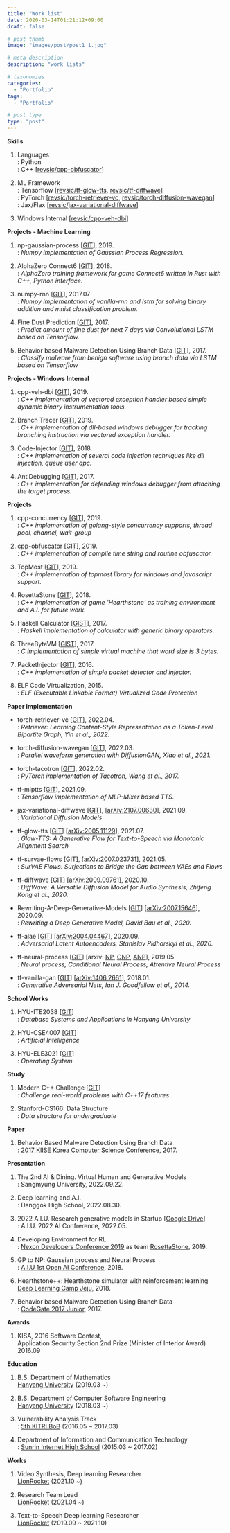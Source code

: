 ```yaml
---
title: "Work list"
date: 2020-03-14T01:21:12+09:00
draft: false

# post thumb
image: "images/post/post1_1.jpg"

# meta description
description: "work lists"

# taxonomies
categories: 
  - "Portfolio"
tags:
  - "Portfolio"

# post type
type: "post"
---
```



**Skills**
1. Languages \
: Python \
: C++ [[revsic/cpp-obfuscator](https://github.com/revsic/cpp-obfuscator)]

2. ML Framework \
: Tensorflow [[revsic/tf-glow-tts](https://github.com/revsic/tf-glow-tts), [revsic/tf-diffwave](https://github.com/revsic/tf-diffwave)] \
: PyTorch [[revsic/torch-retriever-vc](https://github.com/revsic/torch-retriever-vc), [revsic/torch-diffusion-wavegan](https://github.com/revsic/torch-diffusion-wavegan)] \
: Jax/Flax [[revsic/jax-variational-diffwave](https://github.com/revsic/jax-variational-diffwave)]
3. Windows Internal [[revsic/cpp-veh-dbi](https://github.com/revsic/cpp-veh-dbi)]

**Projects - Machine Learning**

1. np-gaussian-process [[GIT](https://github.com/revsic/np-gaussian-process)], 2019. \
: *Numpy implementation of Gaussian Process Regression.*

2. AlphaZero Connect6 [[GIT](https://github.com/revsic/AlphaZero-Connect6)], 2018. \
: *AlphaZero training framework for game Connect6 written in Rust with C++, Python interface.*

3. numpy-rnn [[GIT](https://github.com/revsic/numpy-rnn)], 2017.07 \
: *Numpy implementation of vanilla-rnn and lstm for solving binary addition and mnist classification problem.*

4. Fine Dust Prediction [[GIT](https://github.com/revsic/FineDustPrediction)], 2017. \
: *Predict amount of fine dust for next 7 days via Convolutional LSTM based on Tensorflow.*

5. Behavior based Malware Detection Using Branch Data [[GIT](https://github.com/revsic/tf-branch-malware)], 2017. \
: *Classify malware from benign software using branch data via LSTM based on Tensorflow*

**Projects - Windows Internal**

1. cpp-veh-dbi [[GIT](https://github.com/revsic/cpp-veh-dbi)], 2019. \
: *C++ implementation of vectored exception handler based simple dynamic binary instrumentation tools.*

2. Branch Tracer [[GIT](https://github.com/revsic/BranchTracer)], 2019. \
: *C++ implementation of dll-based windows debugger for tracking branching instruction via vectored exception handler.*

3. Code-Injector [[GIT](https://github.com/revsic/CodeInjection)], 2018. \
: *C++ implementation of several code injection techniques like dll injection, queue user apc.*

4. AntiDebugging [[GIT](https://github.com/revsic/AntiDebugging)], 2017. \
: *C++ implementation for defending windows debugger from attaching the target process.*

**Projects**

1. cpp-concurrency [[GIT](https://github.com/revsic/cpp-concurrency)], 2019. \
: *C++ implementation of golang-style concurrency supports, thread pool, channel, wait-group*

2. cpp-obfuscator [[GIT](https://github.com/revsic/cpp-obfuscator)], 2019. \
: *C++ implementation of compile time string and routine obfuscator.*

3. TopMost [[GIT](https://github.com/revsic/TopMost)], 2019. \
: *C++ implementation of topmost library for windows and javascript support.*

4. RosettaStone [[GIT](https://github.com/utilForever/RosettaStone)], 2018. \
: *C++ implementation of game 'Hearthstone' as training environment and A.I. for future work.*

5. Haskell Calculator [[GIST](https://gist.github.com/revsic/d005c401dcb3d8a3e50e62357a1ed07f)], 2017. \
: *Haskell implementation of calculator with generic binary operators.*

6. ThreeByteVM [[GIST](https://gist.github.com/revsic/a3c56c5b6a7048bdfae5c3e8ac46aaa4)], 2017. \
: *C implementation of simple virtual machine that word size is 3 bytes.*

7. PacketInjector [[GIT](https://github.com/revsic/PacketInjector)], 2016. \
: *C++ implementation of simple packet detector and injector.*

8. ELF Code Virtualization, 2015. \
: *ELF (Executable Linkable Format) Virtualized Code Protection*

**Paper implementation**

- torch-retriever-vc [[GIT](https://github.com/revsic/torch-retriever-vc)], 2022.04. \
: *Retriever: Learning Content-Style Representation as a Token-Level Bipartite Graph, Yin et al., 2022.*

- torch-diffusion-wavegan [[GIT](https://github.com/revsic/torch-diffusion-wavegan)], 2022.03. \
: *Parallel waveform generation with DiffusionGAN, Xiao et al., 2021.*

- torch-tacotron [[GIT](https://github.com/revsic/torch-tacotron)], 2022.02. \
: *PyTorch implementation of Tacotron, Wang et al., 2017.* 

- tf-mlptts [[GIT](https://github.com/revsic/tf-mlptts)], 2021.09. \
: *Tensorflow implementation of MLP-Mixer based TTS.*

- jax-variational-diffwave [[GIT](https://github.com/revsic/jax-variational-diffwave)], [[arXiv:2107.00630](https://arxiv.org/abs/2107.00630)], 2021.09. \
: *Variational Diffusion Models*

- tf-glow-tts [[GIT](https://github.com/revsic/tf-glow-tts)] [[arXiv:2005.11129](https://arxiv.org/abs/2005.11129)], 2021.07. \
: *Glow-TTS: A Generative Flow for Text-to-Speech via Monotonic Alignment Search*

- tf-survae-flows [[GIT](https://github.com/revsic/tf-survae-flows)], [[arXiv:2007.023731](https://arxiv.org/abs/2007.02731)], 2021.05. \
: *SurVAE Flows: Surjections to Bridge the Gap between VAEs and Flows*

- tf-diffwave [[GIT](https://github.com/revsic/tf-diffwave)] [[arXiv:2009.09761](https://arxiv.org/abs/2009.09761)], 2020.10. \
: *DiffWave: A Versatile Diffusion Model for Audio Synthesis, Zhifeng Kong et al., 2020.*

- Rewriting-A-Deep-Generative-Models [[GIT](https://github.com/revsic/Rewriting-A-Deep-Generative-Models)] [[arXiv:2007.15646](https://arxiv.org/abs/2007.15646)], 2020.09. \
: *Rewriting a Deep Generative Model, David Bau et al., 2020.* 

- tf-alae [[GIT](https://github.com/revsic/tf-alae)] [[arXiv:2004.04467](https://arxiv.org/abs/2004.04467)], 2020.09. \
: *Adversarial Latent Autoencoders, Stanislav Pidhorskyi et al., 2020.*

- tf-neural-process [[GIT](https://github.com/revsic/tf-neural-process)] [arxiv: [NP](https://arxiv.org/abs/1807.01622), [CNP](https://arxiv.org/abs/1807.01613), [ANP](https://arxiv.org/abs/1901.05761)], 2019.05 \
: *Neural process, Conditional Neural Process, Attentive Neural Process*

- tf-vanilla-gan [[GIT](https://github.com/revsic/tf-vanilla-gan)] [[arXiv:1406.2661](https://arxiv.org/pdf/1406.2661.pdf)], 2018.01. \
: *Generative Adversarial Nets, Ian J. Goodfellow et al., 2014.*

**School Works**
1. HYU-ITE2038 [[GIT](https://github.com/revsic/HYU-ITE2038)] \
: *Database Systems and Applications in Hanyang University*

2. HYU-CSE4007 [[GIT](https://github.com/revsic/HYU-CSE4007)] \
: *Artificial Intelligence*

3. HYU-ELE3021 [[GIT](https://github.com/revsic/HYU-ELE3021)] \
: *Operating System*

**Study**
1. Modern C++ Challenge [[GIT](https://github.com/revsic/ModernCppChallengeStudy)] \
: *Challenge real-world problems with C++17 features*

2. Stanford-CS166: Data Structure \
: *Data structure for undergraduate*

**Paper**
1. Behavior Based Malware Detection Using Branch Data \
: [2017 KIISE Korea Computer Science Conference](https://www.kiise.or.kr/), 2017.

**Presentation**

1. The 2nd AI & Dining. Virtual Human and Generative Models \
: Sangmyung University, 2022.09.22.

2. Deep learning and A.I. \
: Danggok High School, 2022.08.30.

3. 2022 A.I.U. Research generative models in Startup [[Google Drive](https://drive.google.com/file/d/1RT_6LW1cEJfOrVekeV8tQo-j_o63gm2G/view?usp=sharing)] \
: A.I.U. 2022 AI Confrerence, 2022.05.

4. Developing Environment for RL \
: [Nexon Developers Conference 2019](https://ndc.nexon.com/main) as team [RosettaStone](https://github.com/utilForever/RosettaStone), 2019.

5. GP to NP: Gaussian process and Neural Process \
: [A.I.U 1st Open AI Conference](https://festa.io/events/288), 2018.

6. Hearthstone++: Hearthstone simulator with reinforcement learning \
[Deep Learning Camp Jeju](http://jeju.dlcamp.org/2018/), 2018.

7. Behavior based Malware Detection Using Branch Data \
: [CodeGate 2017 Junior](https://www.codegate.org/), 2017.

**Awards**
1. KISA, 2016 Software Contest, \
Application Security Section 2nd Prize (Minister of Interior Award)
2016.09

**Education**
1. B.S. Department of Mathematics \
[Hanyang University](https://www.hanyang.ac.kr/) (2019.03 ~)

2. B.S. Department of Computer Software Engineering \
[Hanyang University](https://www.hanyang.ac.kr/) (2018.03 ~)

3. Vulnerability Analysis Track \
: [5th KITRI BoB](https://www.kitribob.kr/) (2016.05 ~ 2017.03)

4. Department of Information and Communication Technology \
: [Sunrin Internet High School](http://sunrint.hs.kr/) (2015.03 ~ 2017.02)

**Works**
1. Video Synthesis, Deep learning Researcher \
[LionRocket](https://lionrocket.ai) (2021.10 ~)

2. Research Team Lead \
[LionRocket](https://lionrocket.ai) (2021.04 ~)

3. Text-to-Speech Deep learning Researcher \
[LionRocket](https://lionrocket.ai) (2019.09 ~ 2021.10)

